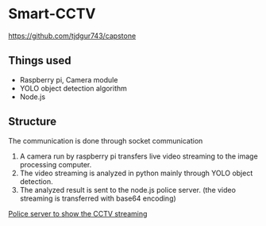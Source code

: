 # Smart-CCTV
https://github.com/tjdgur743/capstone

## Things used
* Raspberry pi, Camera module
* YOLO object detection algorithm
* Node.js

## Structure
The communication is done through socket communication
1. A camera run by raspberry pi transfers live video streaming to the image processing computer.
2. The video streaming is analyzed in python mainly through YOLO object detection.
3. The analyzed result is sent to the node.js police server. (the video streaming is transferred with base64 encoding)

[Police server to show the CCTV streaming](https://github.com/vacu9708/Smart-CCTV/tree/main/police%20server)
